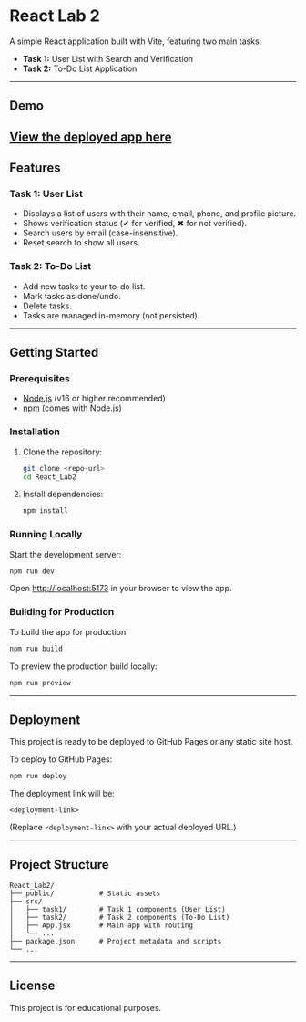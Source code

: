 # React Lab 2

A simple React application built with Vite, featuring two main tasks:

- **Task 1:** User List with Search and Verification
- **Task 2:** To-Do List Application

---

## Demo

[View the deployed app here](https://react-lab2-bay.vercel.app/) 
---

## Features

### Task 1: User List
- Displays a list of users with their name, email, phone, and profile picture.
- Shows verification status (✔ for verified, ✖ for not verified).
- Search users by email (case-insensitive).
- Reset search to show all users.

### Task 2: To-Do List
- Add new tasks to your to-do list.
- Mark tasks as done/undo.
- Delete tasks.
- Tasks are managed in-memory (not persisted).

---

## Getting Started

### Prerequisites
- [Node.js](https://nodejs.org/) (v16 or higher recommended)
- [npm](https://www.npmjs.com/) (comes with Node.js)

### Installation

1. Clone the repository:
   ```bash
   git clone <repo-url>
   cd React_Lab2
   ```
2. Install dependencies:
   ```bash
   npm install
   ```

### Running Locally

Start the development server:
```bash
npm run dev
```

Open [http://localhost:5173](http://localhost:5173) in your browser to view the app.

### Building for Production

To build the app for production:
```bash
npm run build
```

To preview the production build locally:
```bash
npm run preview
```

---

## Deployment

This project is ready to be deployed to GitHub Pages or any static site host.

To deploy to GitHub Pages:
```bash
npm run deploy
```

The deployment link will be:
```
<deployment-link>
```
(Replace `<deployment-link>` with your actual deployed URL.)

---

## Project Structure

```
React_Lab2/
├── public/           # Static assets
├── src/
│   ├── task1/        # Task 1 components (User List)
│   ├── task2/        # Task 2 components (To-Do List)
│   ├── App.jsx       # Main app with routing
│   └── ...
├── package.json      # Project metadata and scripts
└── ...
```

---

## License

This project is for educational purposes.
